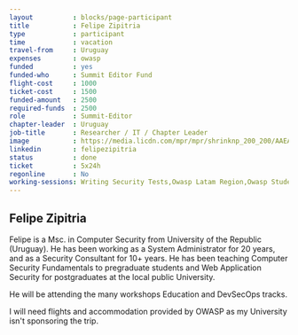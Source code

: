 ```yaml
---
layout          : blocks/page-participant
title           : Felipe Zipitria
type            : participant
time            : vacation
travel-from     : Uruguay
expenses        : owasp
funded          : yes
funded-who      : Summit Editor Fund
flight-cost     : 1000
ticket-cost     : 1500
funded-amount   : 2500
required-funds  : 2500
role            : Summit-Editor
chapter-leader  : Uruguay
job-title       : Researcher / IT / Chapter Leader
image           : https://media.licdn.com/mpr/mpr/shrinknp_200_200/AAEAAQAAAAAAAAsMAAAAJGQ2NWMyNjBmLTBmNTItNGIyMC1iNWQyLTZkZDRmNjBiNGJkNg.jpg
linkedin        : felipezipitria
status          : done
ticket          : 5x24h
regonline       : No
working-sessions: Writing Security Tests,Owasp Latam Region,Owasp Student Chapters,AppSec SOC Monitoring Visualisation,Teaching Attacker perspective to Developers,GitHub Organization Reboot,Data behind Owasp Top 10 2017,Threat Modeling Tools,WAF Best Practices,Visit Bletchley Park,Webgoat,Evaluation/Optimization/Creation of Training Slides
---
```


## Felipe Zipitria

Felipe is a Msc. in Computer Security from University of the Republic (Uruguay). He has been working as a System Administrator for 20 years, and as a Security Consultant for 10+ years. He has been teaching Computer Security Fundamentals to pregraduate students and Web Application Security for postgraduates at the local public University.

He will be attending the many workshops Education and DevSecOps tracks.

I will need flights and accommodation provided by OWASP as my University isn't sponsoring the trip.
